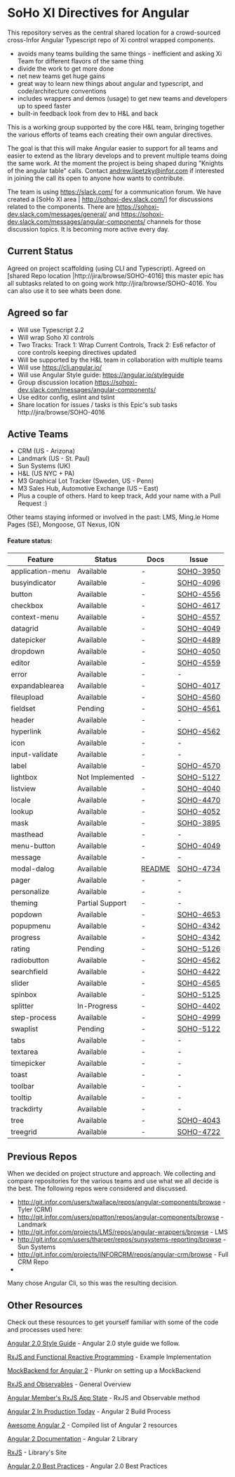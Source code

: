 
# SoHo XI Directives for Angular

This repository serves as the central shared location for a crowd-sourced cross-Infor Angular Typescript repo of Xi control wrapped components.

  - avoids many teams building the same things - inefficient and asking Xi Team for different flavors of the same thing
  - divide the work to get more done
  - net new teams get huge gains
  - great way to learn new things about angular and typescript, and code/architecture conventions
  - includes wrappers and demos (usage) to get new teams and developers up to speed faster
  - built-in feedback look from dev to H&L and back

This is a working group supported by the core H&L team,  bringing together the various efforts of teams each creating their own angular directives.

The goal is that this will make Angular easier to support for all teams and easier to extend as the library develops and to prevent multiple teams doing the same work. At the moment the project is being shaped during "Knights of the angular table" calls. Contact andrew.lipetzky@infor.com if interested in joining the call its open to anyone how wants to contribute.

The team is using https://slack.com/ for a communication forum.  We have created a [SoHo XI area | http://sohoxi-dev.slack.com/] for discussions related to the components.  There are https://sohoxi-dev.slack.com/messages/general/ and https://sohoxi-dev.slack.com/messages/angular-components/ channels for those discussion topics.  It is becoming more active every day.

## Current Status

Agreed on project scaffolding (using CLI and Typescript). Agreed on [shared Repo location |http://jira/browse/SOHO-4016] this master epic has all subtasks related to on going work
http://jira/browse/SOHO-4016. You can also use it to see whats been done.

## Agreed so far
* Will use Typescript 2.2
* Will wrap Soho XI controls
* Two Tracks: Track 1: Wrap Current Controls, Track 2: Es6 refactor of core controls keeping directives updated
* Will be supported by the H&L team in collaboration with multiple teams
* Will use https://cli.angular.io/
* Will use Angular Style guide: https://angular.io/styleguide
* Group discussion location https://sohoxi-dev.slack.com/messages/angular-components/
* Use editor config, eslint and tslint
* Share location for issues / tasks is this Epic's sub tasks http://jira/browse/SOHO-4016

## Active Teams

* CRM (US - Arizona)
* Landmark (US - St. Paul)
* Sun Systems (UK)
* H&L (US NYC + PA)
* M3 Graphical Lot Tracker (Sweden, US - Penn)
* M3 Sales Hub, Automotive Exchange (US – East)
* Plus a couple of others.  Hard to keep track, Add your name with a Pull Request :)

Other teams staying informed or involved in the past: LMS, Ming.le Home Pages (SE), Mongoose, GT Nexus, ION

#### Feature status:

| Feature          | Status                              | Docs         | Issue          |
|------------------|-------------------------------------|--------------|----------------|
| application-menu |                           Available |            - | [SOHO-3950][#3950] |
| busyindicator    |                           Available |            - | [SOHO-4096][#4096] |
| button           |                           Available |            - | [SOHO-4556][#4556] |
| checkbox         |                           Available |            - | [SOHO-4617][#4617] |
| context-menu     |                           Available |            - | [SOHO-4557][#4557] |
| datagrid         |                           Available |            - | [SOHO-4049][#4049] |
| datepicker       |                           Available |            - | [SOHO-4489][#4489] |
| dropdown         |                           Available |            - | [SOHO-4050][#4050] |
| editor           |                           Available |            - | [SOHO-4559][#4559] |
| error            |                           Available |            - |              - |
| expandablearea   |                           Available |            - | [SOHO-4017][#4017] |
| fileupload       |                           Available |            - | [SOHO-4560][#4560] |
| fieldset         |                             Pending |            - | [SOHO-4561][#4561] |
| header           |                           Available |            - |              - |
| hyperlink        |                           Available |            - | [SOHO-4562][#4562] |
| icon             |                           Available |            - |              - |
| input-validate   |                           Available |            - |              - |
| label            |                           Available |            - | [SOHO-4570][#4570] |
| lightbox         |                     Not Implemented |            - | [SOHO-5127][#5127] |
| listview         |                           Available |            - | [SOHO-4040][#4040] |
| locale           |                           Available |            - | [SOHO-4470][#4470] |
| lookup           |                           Available |            - | [SOHO-4052][#4052] |
| mask             |                           Available |            - | [SOHO-3895][#3895] |
| masthead         |                           Available |            - |              - |
| menu-button      |                           Available |            - | [SOHO-4049][#4089] |
| message          |                           Available |           -  |              - |
| modal-dalog      |                           Available | [README][1]  | [SOHO-4734][#4734]|
| pager            |                           Available |           -  |              - |
| personalize      |                           Available |           -  |              - |
| theming          |                     Partial Support |           -  |              - |
| popdown          |                           Available |           -  | [SOHO-4653][#4563] |
| popupmenu        |                           Available |           -  | [SOHO-4342][#4342] |
| progress         |                           Available |           -  | [SOHO-4342][#4342] |
| rating           |                             Pending |           -  | [SOHO-5126][#5126] |
| radiobutton      |                           Available |           -  | [SOHO-4562][#4562] |
| searchfield      |                           Available |           -  | [SOHO-4422][#4422] |
| slider           |                           Available |           -  | [SOHO-4565][#4565] |
| spinbox          |                           Available |           -  | [SOHO-5125][#5125] |
| splitter         |                         In-Progress |           -  | [SOHO-4402][#4402] |
| step-process     |                           Available |           -  | [SOHO-4999][#4999] |
| swaplist         |                             Pending |           -  | [SOHO-5122][#5122] |
| tabs             |                           Available |           -  |              - |
| textarea         |                           Available |           -  |              - |
| timepicker       |                           Available |           -  |              - |
| toast            |                           Available |           -  |              - |
| toolbar          |                           Available |           -  |              - |
| tooltip          |                           Available |           -  |              - |
| trackdirty       |                           Available |           -  |              - |
| tree             |                           Available |           -  | [SOHO-4043][#4083] |
| treegrid         |                           Available |           -  | [SOHO-4722][#4722] |


[1]: http://git.infor.com/projects/SOHO/repos/angular-components/browse/src/soho/modal-dialog/README.md
[#3895]: http://jira/browse/SOHO-3895
[#3950]: http://jira/browse/SOHO-3950
[#4017]: http://jira/browse/SOHO-4017
[#4040]: http://jira/browse/SOHO-4040
[#4049]: http://jira/browse/SOHO-4049
[#4050]: http://jira/browse/SOHO-4050
[#4052]: http://jira/browse/SOHO-4052
[#4083]: http://jira/browse/SOHO-4083
[#4089]: http://jira/browse/SOHO-4089
[#4096]: http://jira/browse/SOHO-4096
[#4097]: http://jira/browse/SOHO-4097
[#4342]: http://jira/browse/SOHO-4342
[#4402]: http://jira/browse/SOHO-4402
[#4422]: http://jira/browse/SOHO-4422
[#4470]: http://jira/browse/SOHO-4470
[#4489]: http://jira/browse/SOHO-4489
[#4556]: http://jira/browse/SOHO-4556
[#4557]: http://jira/browse/SOHO-4557
[#4559]: http://jira/browse/SOHO-4559
[#4560]: http://jira/browse/SOHO-4560
[#4561]: http://jira/browse/SOHO-4561
[#4562]: http://jira/browse/SOHO-4562
[#4563]: http://jira/browse/SOHO-4563
[#4564]: http://jira/browse/SOHO-4564
[#4565]: http://jira/browse/SOHO-4565
[#4570]: http://jira/browse/SOHO-4570
[#4616]: http://jira/browse/SOHO-4616
[#4617]: http://jira/browse/SOHO-4617
[#4722]: http://jira/browse/SOHO-4722
[#4734]: http://jira/browse/SOHO-4734
[#4999]: http://jira/browse/SOHO-4999
[#5122]: http://jira/browse/SOHO-5122
[#5125]: http://jira/browse/SOHO-5125
[#5126]: http://jira/browse/SOHO-5126
[#5127]: http://jira/browse/SOHO-5127

## Previous Repos

When we decided on project structure and approach. We collecting and compare repositories for the various teams and use what we all decide is the best. The following repos were considered and discussed.

* http://git.infor.com/users/twallace/repos/angular-components/browse - Tyler (CRM)
* http://git.infor.com/users/ppatton/repos/angular-components/browse - Landmark
* http://git.infor.com/projects/LMS/repos/angular-wrappers/browse - LMS
* http://git.infor.com/users/tharper/repos/sunsystems-reporting/browse - Sun Systems
* http://git.infor.com/projects/INFORCRM/repos/angular-crm/browse - Full CRM Repo
*
Many chose Angular Cli, so this was the resulting decision.

## Other Resources

Check out these resources to get yourself familiar with some of the code and processes used here:

[Angular 2.0 Style Guide]( https://github.com/johnpapa/angular-styleguide/blob/master/a2/README.md) - Angular 2.0 style guide we follow.

[RxJS and Functional Reactive Programming](http://blog.jhades.org/angular-2-application-architecture-building-applications-using-rxjs-and-functional-reactive-programming-vs-redux/) - Example Implementation

[MockBackend for Angular 2](http://plnkr.co/edit/7LWALD?p=preview) - Plunkr on setting up a MockBackend

[RxJS and Observables](http://blog.jhades.org/functional-reactive-programming-for-angular-2-developers-rxjs-and-observables/) - General Overview

[Angular Member's RxJS App State](http://victorsavkin.com/post/137821436516/managing-state-in-angular-2-applications) - RxJS and Observable method

[Angular 2 In Production Today](http://blog.jhades.org/how-to-run-angular-2-in-production-today/) - Angular 2 Build Process

[Awesome Angular 2](https://www.npmjs.com/package/awesome-angular2) - Compiled list of Angular 2 resources

[Angular 2 Documentation](https://angular.io/docs/ts/latest/) - Angular 2 Library

[RxJS](http://reactivex.io/) - Library's Site

[Angular 2.0 Best Practices]( https://blog.budacode.com/2016/06/27/angular-2-best-practises/?utm_source=hackernews&utm_medium=social&utm_campaign=angular2-best-practises) - Angular 2.0 Best Practices
